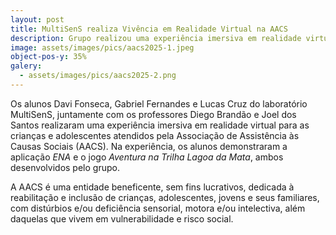 ```yaml
---
layout: post
title: MultiSenS realiza Vivência em Realidade Virtual na AACS
description: Grupo realizou uma experiência imersiva em realidade virtual para as crianças e adolescentes atendidos pela Associação de Assistência às Causas Sociais (AACS)
image: assets/images/pics/aacs2025-1.jpeg
object-pos-y: 35%
galery:
  - assets/images/pics/aacs2025-2.png
---
```


Os alunos Davi Fonseca, Gabriel Fernandes e Lucas Cruz do laboratório MultiSenS, juntamente com os professores Diego Brandão e Joel dos Santos realizaram uma experiência imersiva em realidade virtual para as crianças e adolescentes atendidos pela Associação de Assistência às Causas Sociais (AACS). Na experiência, os alunos demonstraram a aplicação *ENA* e o jogo *Aventura na Trilha Lagoa da Mata*, ambos desenvolvidos pelo grupo.

A AACS é uma entidade beneficente, sem fins lucrativos, dedicada à reabilitação e inclusão de crianças, adolescentes, jovens e seus familiares, com distúrbios e/ou deficiência sensorial, motora e/ou intelectiva, além daquelas que vivem em vulnerabilidade e risco social.